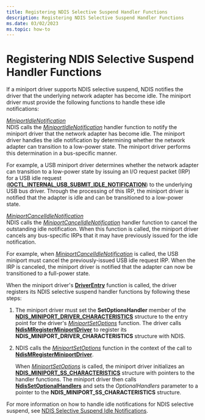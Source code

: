 ```yaml
---
title: Registering NDIS Selective Suspend Handler Functions
description: Registering NDIS Selective Suspend Handler Functions
ms.date: 03/02/2023
ms.topic: how-to
---
```


# Registering NDIS Selective Suspend Handler Functions


If a miniport driver supports NDIS selective suspend, NDIS notifies the driver that the underlying network adapter has become idle. The miniport driver must provide the following functions to handle these idle notifications:

<a href="" id="miniportidlenotification"></a>[*MiniportIdleNotification*](/windows-hardware/drivers/ddi/ndis/nc-ndis-miniport_idle_notification)  
NDIS calls the [*MiniportIdleNotification*](/windows-hardware/drivers/ddi/ndis/nc-ndis-miniport_idle_notification) handler function to notify the miniport driver that the network adapter has become idle. The miniport driver handles the idle notification by determining whether the network adapter can transition to a low-power state. The miniport driver performs this determination in a bus-specific manner.

For example, a USB miniport driver determines whether the network adapter can transition to a low-power state by issuing an I/O request packet (IRP) for a USB idle request ([**IOCTL\_INTERNAL\_USB\_SUBMIT\_IDLE\_NOTIFICATION**](/windows-hardware/drivers/ddi/usbioctl/ni-usbioctl-ioctl_internal_usb_submit_idle_notification)) to the underlying USB bus driver. Through the processing of this IRP, the miniport driver is notified that the adapter is idle and can be transitioned to a low-power state.

<a href="" id="miniportcancelidlenotification"></a>[*MiniportCancelIdleNotification*](/windows-hardware/drivers/ddi/ndis/nc-ndis-miniport_cancel_idle_notification)  
NDIS calls the [*MiniportCancelIdleNotification*](/windows-hardware/drivers/ddi/ndis/nc-ndis-miniport_cancel_idle_notification) handler function to cancel the outstanding idle notification. When this function is called, the miniport driver cancels any bus-specific IRPs that it may have previously issued for the idle notification.

For example, when [*MiniportCancelIdleNotification*](/windows-hardware/drivers/ddi/ndis/nc-ndis-miniport_cancel_idle_notification) is called, the USB miniport must cancel the previously-issued USB idle request IRP. When the IRP is canceled, the miniport driver is notified that the adapter can now be transitioned to a full-power state.

When the miniport driver's [**DriverEntry**](./initializing-a-miniport-driver.md) function is called, the driver registers its NDIS selective suspend handler functions by following these steps:

1.  The miniport driver must set the **SetOptionsHandler** member of the [**NDIS\_MINIPORT\_DRIVER\_CHARACTERISTICS**](/windows-hardware/drivers/ddi/ndis/ns-ndis-_ndis_miniport_driver_characteristics) structure to the entry point for the driver's [*MiniportSetOptions*](/windows-hardware/drivers/ddi/ndis/nc-ndis-set_options) function. The driver calls [**NdisMRegisterMiniportDriver**](/windows-hardware/drivers/ddi/ndis/nf-ndis-ndismregisterminiportdriver) to register its **NDIS\_MINIPORT\_DRIVER\_CHARACTERISTICS** structure with NDIS.

2.  NDIS calls the [*MiniportSetOptions*](/windows-hardware/drivers/ddi/ndis/nc-ndis-set_options) function in the context of the call to [**NdisMRegisterMiniportDriver**](/windows-hardware/drivers/ddi/ndis/nf-ndis-ndismregisterminiportdriver).

    When [*MiniportSetOptions*](/windows-hardware/drivers/ddi/ndis/nc-ndis-set_options) is called, the miniport driver initializes an [**NDIS\_MINIPORT\_SS\_CHARACTERISTICS**](/windows-hardware/drivers/ddi/ndis/ns-ndis-_ndis_miniport_ss_characteristics) structure with pointers to the handler functions. The miniport driver then calls [**NdisSetOptionalHandlers**](/windows-hardware/drivers/ddi/ndis/nf-ndis-ndissetoptionalhandlers) and sets the *OptionalHandlers* parameter to a pointer to the **NDIS\_MINIPORT\_SS\_CHARACTERISTICS** structure.

For more information on how to handle idle notifications for NDIS selective suspend, see [NDIS Selective Suspend Idle Notifications](ndis-selective-suspend-idle-notifications.md).

 

